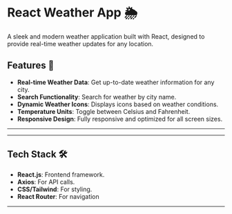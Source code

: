 # React Weather App 🌦️

A sleek and modern weather application built with React, designed to provide real-time weather updates for any location.

## Features 🚀

- **Real-time Weather Data**: Get up-to-date weather information for any city.
- **Search Functionality**: Search for weather by city name.
- **Dynamic Weather Icons**: Displays icons based on weather conditions.
- **Temperature Units**: Toggle between Celsius and Fahrenheit.
- **Responsive Design**: Fully responsive and optimized for all screen sizes.

---

---

## Tech Stack 🛠️

- **React.js**: Frontend framework.
- **Axios**: For API calls.
- **CSS/Tailwind**: For styling.
- **React Router**: For navigation

---
